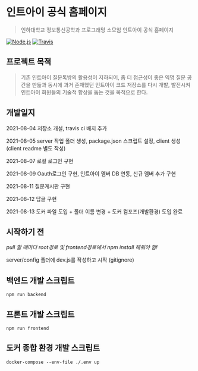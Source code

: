 # 인트아이 공식 홈페이지

> 인하대학교 정보통신공학과 프로그래밍 소모임 인트아이 공식 홈페이지

[![Node.js](https://img.shields.io/badge/node->=14.0.0-339933?logo=nodedotjs&logoColor=white&style=for-the-badge)](https://nodejs.org/)
[![Travis](https://img.shields.io/travis/com/int-i/int-i-official-site?logo=travisci&logoColor=white&style=for-the-badge)](https://travis-ci.com/int-i/int-i-official-site)

## 프로젝트 목적

> 기존 인트아이 질문톡방의 활용성이 저하되어, 좀 더 접근성이 좋은 익명 질문 공간을 만듦과 동시에 과거 존재했던 인트아이 코드 저장소를 다시 개발, 발전시켜 인트아이 회원들의 기술적 향상을 돕는 것을 목적으로 한다.

## 개발일지

2021-08-04 저장소 개설, travis ci 배지 추가

2021-08-05 server 작업 폴더 생성, package.json 스크립트 설정, client 생성(client readme 별도 작성)

2021-08-07 로컬 로그인 구현

2021-08-09 Oauth로그인 구현, 인트아이 멤버 DB 연동, 신규 멤버 추가 구현

2021-08-11 질문게시판 구현

2021-08-12 답글 구현

2021-08-13 도커 파일 도입 + 폴더 이름 변경 + 도커 컴포즈(개발환경) 도입 완료

## 시작하기 전

*pull 할 때마다 root경로 및 frontend경로에서 npm install 해줘야 함!*

server/config 폴더에 dev.js를 작성하고 시작 (gitignore)

## 백엔드 개발 스크립트
    npm run backend

## 프론트 개발 스크립트
    npm run frontend

## 도커 종합 환경 개발 스크립트
    docker-compose --env-file ./.env up
    
